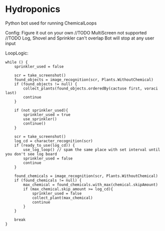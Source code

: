 # Hydroponics
Python bot used for running ChemicalLoops

Config:
Figure it out on your own //TODO
MultiScreen not supported //TODO
Log, Shovel and Sprinkler can't overlap
Bot will stop at any user input


LoopLogic:

 	while () {
		sprinkler_used = false
		
		scr = take_screenshot()
		found_objects = image_recognition(scr, Plants.WithoutChemical)
		if (found_objects != null) {
			collect_plants(found_objects.orderedBy(cactuse first, voraci last)
			continue
		}
		
		if (not sprinkler_used){
			sprinkler_used = true
			use_sprinkler()
			continue()
		}
		
		scr = take_screenshot()
		log_cd = character_recognition(scr)
		if (ready_to_use(log_cd)) {
			use_log_loop() // spam the same place with set interval until you don't see log board 
			sprinkler_used = false
			continue
		}
		
		found_chemicals = image_recognition(scr, Plants.WithoutChemical)
		if (found_chemicals != null) {
			max_chemical = found_chemicals.with_max(chemical.skipAmount)
			if (max_chemical.skip_amount >= log_cd){
				sprinkler_used = false
				collect_plant(max_chemical)
				continue
			}
		}
		
		break
  	}

